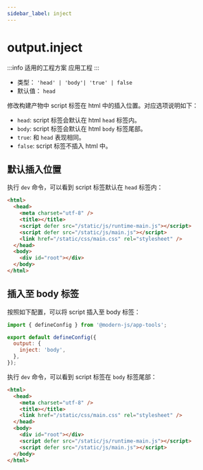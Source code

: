```yaml
---
sidebar_label: inject
---
```


# output.inject

:::info 适用的工程方案
应用工程
:::

- 类型： `'head' | 'body'| 'true' | false`
- 默认值： `head`

修改构建产物中 script 标签在 html 中的插入位置。对应选项说明如下：

- `head`: script 标签会默认在 html `head` 标签内。
- `body`: script 标签会默认在 html `body` 标签尾部。
- `true`: 和 `head` 表现相同。
- `false`: script 标签不插入 html 中。

## 默认插入位置

执行 `dev` 命令，可以看到 script 标签默认在 `head` 标签内：

```html
<html>
  <head>
    <meta charset="utf-8" />
    <title></title>
    <script defer src="/static/js/runtime-main.js"></script>
    <script defer src="/static/js/main.js"></script>
    <link href="/static/css/main.css" rel="stylesheet" />
  </head>
  <body>
    <div id="root"></div>
  </body>
</html>
```

## 插入至 body 标签

按照如下配置，可以将 script 插入至 body 标签：

```js title="modern.config.js"
import { defineConfig } from '@modern-js/app-tools';

export default defineConfig({
  output: {
    inject: 'body',
  },
});
```

执行 `dev` 命令，可以看到 script 标签在 `body` 标签尾部：

```html
<html>
  <head>
    <meta charset="utf-8" />
    <title></title>
    <link href="/static/css/main.css" rel="stylesheet" />
  </head>
  <body>
    <div id="root"></div>
    <script defer src="/static/js/runtime-main.js"></script>
    <script defer src="/static/js/main.js"></script>
  </body>
</html>
```
